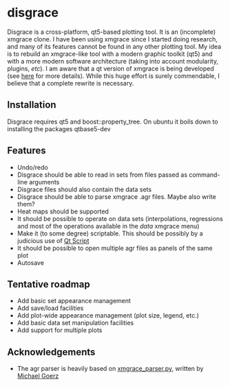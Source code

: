 # disgrace

Disgrace is a cross-platform, qt5-based plotting tool. It is an (incomplete) xmgrace clone. I have been using xmgrace since I started doing 
research, and many of its features cannot be found in any other plotting tool. My idea is to rebuild an xmgrace-like tool with a modern 
graphic toolkit (qt5) and with a more modern software architecture (taking into account modularity, plugins, _etc_). I am aware that a qt 
version of xmgrace is being developed (see [here](https://sourceforge.net/projects/qtgrace/) for more details). While this huge effort is 
surely commendable, I believe that a complete rewrite is necessary. 

## Installation
Disgrace requires qt5 and boost::property_tree. On ubuntu it boils down to installing the packages qtbase5-dev 

## Features
* Undo/redo
* Disgrace should be able to read in sets from files passed as command-line arguments
* Disgrace files should also contain the data sets
* Disgrace should be able to parse xmgrace .agr files. Maybe also write them?
* Heat maps should be supported
* It should be possible to operate on data sets (interpolations, regressions and most of the operations available in the _data_ xmgrace menu)
* Make it (to some degree) scriptable. This should be possibly by a judicious use of [Qt Script](http://doc.qt.io/qt-5/qtscript-index.html)
* It should be possible to open multiple agr files as panels of the same plot   
* Autosave

## Tentative roadmap
* Add basic set appearance management
* Add save/load facilities
* Add plot-wide appearance management (plot size, legend, etc.)
* Add basic data set manipulation facilities
* Add support for multiple plots

## Acknowledgements
* The agr parser is heavily based on [xmgrace_parser.py](https://github.com/goerz/xmgrace_parser), written by [Michael Goerz](http://michaelgoerz.net)
